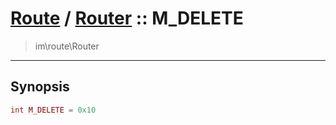 # [Route](route.md) / [Router](route-Router.md) :: M_DELETE
 > im\route\Router
____

## Synopsis
```php
int M_DELETE = 0x10
```
